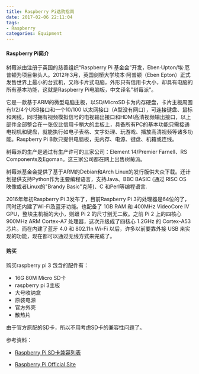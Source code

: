 ```yaml
---
title: Raspberry Pi选购指南
date: 2017-02-06 22:11:04
tags:
- Raspberry
categories: Equipment
---
```


#### Raspberry Pi简介

树莓派由注册于英国的慈善组织“Raspberry Pi 基金会”开发，Eben·Upton/埃·厄普顿为项目带头人。2012年3月，英国剑桥大学埃本·阿普顿（Eben Epton）正式发售世界上最小的台式机，又称卡片式电脑，外形只有信用卡大小，却具有电脑的所有基本功能，这就是Raspberry Pi电脑板，中文译名"树莓派"。

<!-- more -->

它是一款基于ARM的微型电脑主板，以SD/MicroSD卡为内存硬盘，卡片主板周围有1/2/4个USB接口和一个10/100 以太网接口（A型没有网口），可连接键盘、鼠标和网线，同时拥有视频模拟信号的电视输出接口和HDMI高清视频输出接口，以上部件全部整合在一张仅比信用卡稍大的主板上，具备所有PC的基本功能只需接通电视机和键盘，就能执行如电子表格、文字处理、玩游戏、播放高清视频等诸多功能。Raspberry Pi B款只提供电脑板，无内存、电源、键盘、机箱或连线。

树莓派的生产是通过有生产许可的三家公司：Element 14/Premier Farnell、RS Components及Egoman。这三家公司都在网上出售树莓派。

树莓派基金会提供了基于ARM的Debian和Arch Linux的发行版供大众下载。还计划提供支持Python作为主要编程语言，支持Java、BBC BASIC (通过 RISC OS 映像或者Linux的"Brandy Basic"克隆)、C 和Perl等编程语言.

2016年年初Raspberry Pi 3发布了，目前Raspberry Pi 3的处理器是64位的了，同时还内建了Wi-Fi及蓝牙功能。也配备了 1GB RAM 和 400MHz VideoCore IV GPU，整块主机板的大小，则跟 Pi 2 的尺寸别无二致。之前 Pi 2 上的四核心 900MHz ARM Cortex-A7 处理器，这次升级成了四核心 1.2GHz 的 Cortex-A53 芯片。而在内建了蓝牙 4.0 和 802.11n Wi-Fi 以后，许多以前要靠外接 USB 来实现的功能，现在都可以通过无线方式来完成了。

#### 购买

购买raspberry pi 3 包含的配件有：

* 16G 80M Micro SD卡
* raspberry pi 3主板
* 大号收纳盒
* 原装电源
* 官方外壳
* 散热片

由于官方原配的SD卡，所以不用考虑SD卡的兼容性问题了。


参考资料：

* [Raspberry Pi SD卡兼容列表](http://pangbu.com/MyDemo/2014/raspberry-sd-card/)

* [Raspberry Pi Official Site](https://www.raspberrypi.org/)